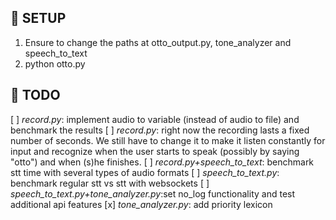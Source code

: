 ## :space_invader: SETUP
1. Ensure to change the paths at otto_output.py, tone_analyzer and speech_to_text
2. python otto.py

## :octopus: TODO
[ ] *record.py*: implement audio to variable (instead of audio to file) and benchmark the results
[ ] *record.py*: right now the recording lasts a fixed number of seconds. We still have to change it to make it listen constantly for input and recognize when the user starts to speak (possibly by saying "otto") and when (s)he finishes.
[ ] *record.py+speech_to_text*: benchmark stt time with several types of audio formats 
[ ] *speech_to_text.py*: benchmark regular stt vs stt with websockets
[ ] *speech_to_text.py+tone_analyzer.py*:set no_log functionality and test additional api features
[x] *tone_analyzer.py*: add priority lexicon